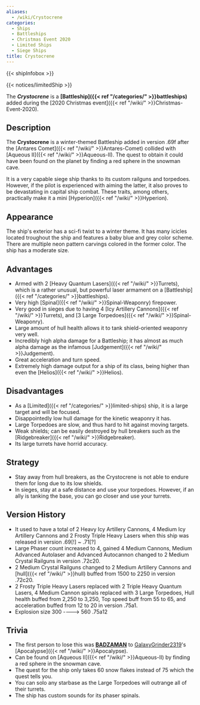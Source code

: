 ```yaml
---
aliases:
  - /wiki/Crystocrene
categories:
  - Ships
  - Battleships
  - Christmas Event 2020
  - Limited Ships
  - Siege Ships
title: Crystocrene
---
```


{{< shipInfobox >}}

{{< notices/limitedShip >}}

The **_Crystocrene_** is a **[Battleship]({{< ref "/categories/" >}}battleships)** added during the [2020 Christmas event]({{< ref "/wiki/" >}}Christmas-Event-2020).

## Description

The **Crystocrene** is a winter-themed Battleship added in version .69f after the [Antares Comet]({{< ref "/wiki/" >}}Antares-Comet) collided with [Aqueous II]({{< ref "/wiki/" >}}Aqueous-II). The quest to obtain it could have been found on the planet by finding a red sphere in the snowman cave.

It is a very capable siege ship thanks to its custom railguns and torpedoes. However, if the pilot is experienced with aiming the latter, it also proves to be devastating in capital ship combat. These traits, among others, practically make it a mini [Hyperion]({{< ref "/wiki/" >}}Hyperion).

## Appearance

The ship's exterior has a sci-fi twist to a winter theme. It has many icicles located troughout the ship and features a baby blue and grey color scheme. There are multiple neon pattern carvings colored in the former color. The ship has a moderate size.

## Advantages

- Armed with 2 [Heavy Quantum Lasers]({{< ref "/wiki/" >}}Turrets), which is a rather unusual, but powerful laser armament on a [Battleship]({{< ref "/categories/" >}}battleships).
- Very high [Spinal]({{< ref "/wiki/" >}}Spinal-Weaponry) firepower.
- Very good in sieges due to having 4 [Icy Artillery Cannons]({{< ref "/wiki/" >}}Turrets), and [3 Large Torpedoes]({{< ref "/wiki/" >}}Spinal-Weaponry).
- Large amount of hull health allows it to tank shield-oriented weaponry very well.
- Incredibly high alpha damage for a Battleship; it has almost as much alpha damage as the infamous [Judgement]({{< ref "/wiki/" >}}Judgement).
- Great acceleration and turn speed.
- Extremely high damage output for a ship of its class, being higher than even the [Helios]({{< ref "/wiki/" >}}Helios).

## Disadvantages

- As a [Limited]({{< ref "/categories/" >}}limited-ships) ship, it is a large target and will be focused.
- Disappointedly low hull damage for the kinetic weaponry it has.
- Large Torpedoes are slow, and thus hard to hit against moving targets.
- Weak shields; can be easily destroyed by hull breakers such as the [Ridgebreaker]({{< ref "/wiki/" >}}Ridgebreaker).
- Its large turrets have horrid accuracy.

## Strategy

- Stay away from hull breakers, as the Crystocrene is not able to endure them for long due to its low shields.
- In sieges, stay at a safe distance and use your torpedoes. However, if an ally is tanking the base, you can go closer and use your turrets.

## Version History

- It used to have a total of 2 Heavy Icy Artillery Cannons, 4 Medium Icy Artillery Cannons and 2 Frosty Triple Heavy Lasers when this ship was released in version .69[!] ~ .71[?]
- Large Phaser count increased to 4, gained 4 Medium Cannons, Medium Advanced Autolaser and Advanced Autocannon changed to 2 Medium Crystal Railguns in version .72c20.
- 2 Medium Crystal Railguns changed to 2 Medium Artillery Cannons and [hull]({{< ref "/wiki/" >}}hull) buffed from 1500 to 2250 in version .72c20.
- 2 Frosty Triple Heavy Lasers replaced with 2 Triple Heavy Quantum Lasers, 4 Medium Cannon spinals replaced with 3 Large Torpedoes, Hull health buffed from 2,250 to 3,250, Top speed buff from 55 to 65, and acceleration buffed from 12 to 20 in version .75a1.
- Explosion size 300 ----> 560 .75a12

## Trivia

- The first person to lose this was [**BADZAMAN**](https://www.roblox.com/users/462328151/profile) to [GalaxyGrinder2319](https://www.roblox.com/users/1006192836/profile)'s [Apocalypse]({{< ref "/wiki/" >}}Apocalypse).
- Can be found on [Aqueous II]({{< ref "/wiki/" >}}Aqueous-II) by finding a red sphere in the snowman cave.
- The quest for the ship only takes 60 snow flakes instead of 75 which the quest tells you.
- You can solo any starbase as the Large Torpedoes will outrange all of their turrets.
- The ship has custom sounds for its phaser spinals.
